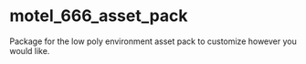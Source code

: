 # motel_666_asset_pack
Package for the low poly environment asset pack to customize however you would like. 
